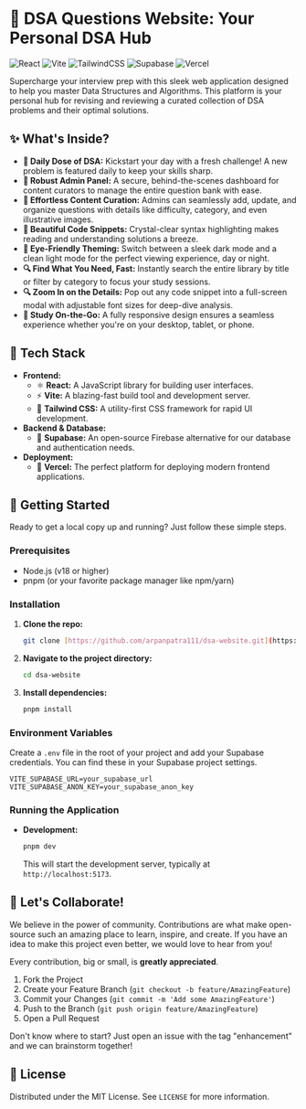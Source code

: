 # 🚀 DSA Questions Website: Your Personal DSA Hub

![React](https://img.shields.io/badge/react-%2320232a.svg?style=for-the-badge&logo=react&logoColor=%2361DAFB)
![Vite](https://img.shields.io/badge/vite-%23646CFF.svg?style=for-the-badge&logo=vite&logoColor=white)
![TailwindCSS](https://img.shields.io/badge/tailwindcss-%2338B2AC.svg?style=for-the-badge&logo=tailwind-css&logoColor=white)
![Supabase](https://img.shields.io/badge/Supabase-3ECF8E?style=for-the-badge&logo=supabase&logoColor=white)
![Vercel](https://img.shields.io/badge/vercel-%23000000.svg?style=for-the-badge&logo=vercel&logoColor=white)

Supercharge your interview prep with this sleek web application designed to help you master Data Structures and Algorithms. This platform is your personal hub for revising and reviewing a curated collection of DSA problems and their optimal solutions.

## ✨ What's Inside?

* **📅 Daily Dose of DSA:** Kickstart your day with a fresh challenge! A new problem is featured daily to keep your skills sharp.
* **🔐 Robust Admin Panel:** A secure, behind-the-scenes dashboard for content curators to manage the entire question bank with ease.
* **📝 Effortless Content Curation:** Admins can seamlessly add, update, and organize questions with details like difficulty, category, and even illustrative images.
* **🎨 Beautiful Code Snippets:** Crystal-clear syntax highlighting makes reading and understanding solutions a breeze.
* **🌙 Eye-Friendly Theming:** Switch between a sleek dark mode and a clean light mode for the perfect viewing experience, day or night.
* **🔍 Find What You Need, Fast:** Instantly search the entire library by title or filter by category to focus your study sessions.
* **🔍 Zoom In on the Details:** Pop out any code snippet into a full-screen modal with adjustable font sizes for deep-dive analysis.
* **📱 Study On-the-Go:** A fully responsive design ensures a seamless experience whether you're on your desktop, tablet, or phone.

## 🚀 Tech Stack

* **Frontend:**
    * ⚛️ **React:** A JavaScript library for building user interfaces.
    * ⚡ **Vite:** A blazing-fast build tool and development server.
    * 🍃 **Tailwind CSS:** A utility-first CSS framework for rapid UI development.
* **Backend & Database:**
    * 🌲 **Supabase:** An open-source Firebase alternative for our database and authentication needs.
* **Deployment:**
    * 🔼 **Vercel:** The perfect platform for deploying modern frontend applications.

## 🏁 Getting Started

Ready to get a local copy up and running? Just follow these simple steps.

### Prerequisites

* Node.js (v18 or higher)
* pnpm (or your favorite package manager like npm/yarn)

### Installation

1.  **Clone the repo:**
    ```sh
    git clone [https://github.com/arpanpatra111/dsa-website.git](https://github.com/arpanpatra111/dsa-website.git)
    ```
2.  **Navigate to the project directory:**
    ```sh
    cd dsa-website
    ```
3.  **Install dependencies:**
    ```sh
    pnpm install
    ```

### Environment Variables

Create a `.env` file in the root of your project and add your Supabase credentials. You can find these in your Supabase project settings.

```
VITE_SUPABASE_URL=your_supabase_url
VITE_SUPABASE_ANON_KEY=your_supabase_anon_key
```

### Running the Application

* **Development:**
    ```sh
    pnpm dev
    ```
    This will start the development server, typically at `http://localhost:5173`.


## 🤝 Let's Collaborate!

We believe in the power of community. Contributions are what make open-source such an amazing place to learn, inspire, and create. If you have an idea to make this project even better, we would love to hear from you!

Every contribution, big or small, is **greatly appreciated**.

1.  Fork the Project
2.  Create your Feature Branch (`git checkout -b feature/AmazingFeature`)
3.  Commit your Changes (`git commit -m 'Add some AmazingFeature'`)
4.  Push to the Branch (`git push origin feature/AmazingFeature`)
5.  Open a Pull Request

Don't know where to start? Just open an issue with the tag "enhancement" and we can brainstorm together!

## 📄 License

Distributed under the MIT License. See `LICENSE` for more information.
